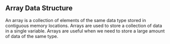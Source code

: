 ## Array Data Structure
An array is a collection of elements of the same data type stored in contiguous memory locations. Arrays 
are used to store a collection of data in a single variable. Arrays are useful when we need to
store a large amount of data of the same type.

